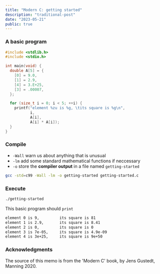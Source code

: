 ```yaml
---
title: "Modern C: getting started"
description: "traditional-post"
date: "2023-05-21"
public: true
---
```




### A basic program

```c
#include <stdlib.h>
#include <stdio.h>

int main(void) {
  double A[5] = {
    [0] = 9.0,
    [1] = 2.9,
    [4] = 3.E+25,
    [3] = .00007,
  };

  for (size_t i = 0; i < 5; ++i) {
    printf("element %zu is %g, \tits square is %g\n",
           i,
           A[i],
           A[i] * A[i]);
  }
}
```



### Compile

- ``-Wall`` warn us about anything that is unusual
- ``-lm`` add some standard mathematical functions if neccessary
- ``-o`` store the **compiler output** in a file named `getting-started`

```bash
gcc -std=c99 -Wall -lm -o getting-started getting-started.c
```



### Execute

```bash
./getting-started
```

This basic program should ``print``

```bash
element 0 is 9,         its square is 81
element 1 is 2.9,       its square is 8.41
element 2 is 0,         its square is 0
element 3 is 7e-05,     its square is 4.9e-09
element 4 is 3e+25,     its square is 9e+50
```


### Acknowledgments
The source of this memo is from the 'Modern C' book, by Jens Gustedt, Manning 2020.
